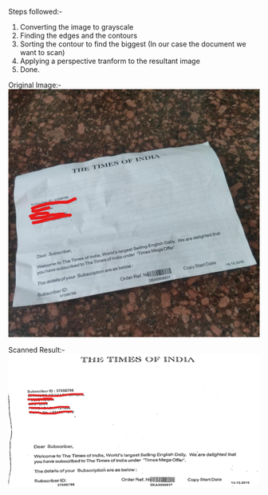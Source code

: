 Steps followed:-
1. Converting the image to grayscale
2. Finding the edges and the contours
3. Sorting the contour to find the biggest (In our case the document we want to scan)
4. Applying a perspective tranform to the resultant image
5. Done.

Original Image:- <br>
![](Image2.jpg)

Scanned Result:- <br>
![](Scan2.jpg)

